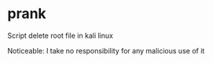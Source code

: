 # prank
Script delete root file in kali linux

Noticeable:
I take no responsibility for any malicious use of it

